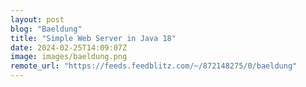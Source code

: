```yaml
---
layout: post
blog: "Baeldung"
title: "Simple Web Server in Java 18"
date: 2024-02-25T14:09:07Z
image: images/baeldung.png
remote_url: "https://feeds.feedblitz.com/~/872148275/0/baeldung"
---
```

